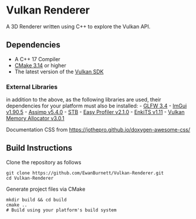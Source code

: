 # Vulkan Renderer 
A 3D Renderer written using C++ to explore the Vulkan API. 

## Dependencies
- A C++ 17 Compiler
- [CMake 3.14](https://cmake.org) or higher
- The latest version of the [Vulkan SDK](https://www.lunarg.com/vulkan-sdk/) 

### External Libraries
in addition to the above, as the following libraries are used, their dependencies for your platform must also be installed: 
    - [GLFW 3.4](https://github.com/glfw/glfw.git)
    - [ImGui v1.90.5](https://github.com/ocornut/imgui.git)
    - [Assimp v5.4.0](https://github.com/assimp/assimp.git)
    - [STB](https://github.com/nothings/stb.git)
    - [Easy Profiler v2.1.0](https://github.com/yse/easy_profiler.git)
    - [EnkiTS v1.11](https://github.com/dougbinks/enkiTS.git)
    - [Vulkan Memory Allocator v3.0.1](https://github.com/GPUOpen-LibrariesAndSDKs/VulkanMemoryAllocator.git)

Documentation CSS from https://jothepro.github.io/doxygen-awesome-css/

## Build Instructions
Clone the repository as follows
```
git clone https://github.com/EwanBurnett/Vulkan-Renderer.git
cd Vulkan-Renderer
```

Generate project files via CMake
```
mkdir build && cd build
cmake .. 
# Build using your platform's build system 
```

